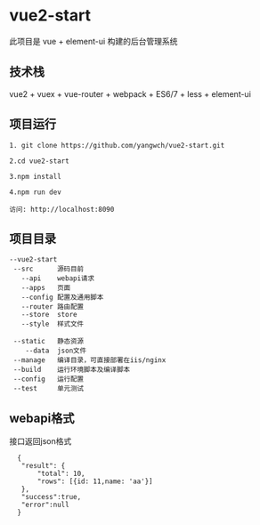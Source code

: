 # vue2-start

此项目是 vue + element-ui 构建的后台管理系统


## 技术栈

vue2 + vuex + vue-router + webpack + ES6/7 + less + element-ui


## 项目运行


```
1. git clone https://github.com/yangwch/vue2-start.git

2.cd vue2-start  

3.npm install

4.npm run dev

访问: http://localhost:8090

```

## 项目目录

```
--vue2-start
 --src      源码目前
   --api    webapi请求
   --apps   页面
   --config 配置及通用脚本
   --router 路由配置
   --store  store
   --style  样式文件
   
 --static   静态资源
    --data  json文件
 --manage   编译目录，可直接部署在iis/nginx
 --build    运行环境脚本及编译脚本
 --config   运行配置
 --test     单元测试
 ```
 
 ## webapi格式
 接口返回json格式
 ```
   {
    "result": {
        "total": 10,
        "rows": [{id: 11,name: 'aa'}]
    },
    "success":true,
    "error":null
   }
 ```
 
